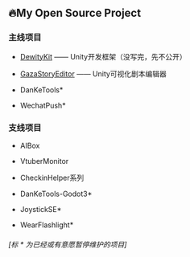 ## 🔥My Open Source Project

### 主线项目

* [DewityKit](https://github.com/DanKE123abc/DewityKit)  —— Unity开发框架（没写完，先不公开）

* [GazaStoryEditor](https://github.com/DanKE123abc/GazaStoryEditor) —— Unity可视化剧本编辑器

* DanKeTools*

* WechatPush*

### 支线项目

* AIBox

* VtuberMonitor

* CheckinHelper系列

* DanKeTools-Godot3*

* JoystickSE*

* WearFlashlight*

###### [标 * 为已经或有意愿暂停维护的项目]
